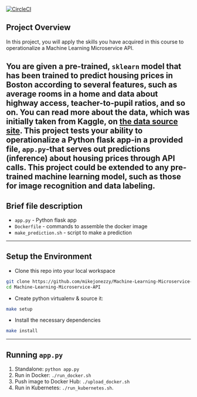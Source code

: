 [![CircleCI](https://circleci.com/gh/mikejonezzy/Machine-Learning-Microservice-API.svg?style=svg)](https://app.circleci.com/pipelines/github/mikejonezzy/Machine-Learning-Microservice-API?filter=all)

## Project Overview

In this project, you will apply the skills you have acquired in this course to operationalize a Machine Learning Microservice API.

You are given a pre-trained, `sklearn` model that has been trained to predict housing prices in Boston according to several features, such as average rooms in a home and data about highway access, teacher-to-pupil ratios, and so on. You can read more about the data, which was initially taken from Kaggle, on [the data source site](https://www.kaggle.com/c/boston-housing). This project tests your ability to operationalize a Python flask app-in a provided file, `app.py`-that serves out predictions (inference) about housing prices through API calls. This project could be extended to any pre-trained machine learning model, such as those for image recognition and data labeling.
---
## Brief file description
* `app.py` - Python flask app
* `Dockerfile` - commands to assemble the docker image
* `make_prediction.sh` - script to make a prediction
---
## Setup the Environment

* Clone this repo into your local workspace
```bash
git clone https://github.com/mikejonezzy/Machine-Learning-Microservice-API.git && \
cd Machine-Learning-Microservice-API
```
* Create python virtualenv & source it:
```bash
make setup 
``` 
* Install the necessary dependencies
```bash
make install
```
---
## Running `app.py`

1. Standalone:  `python app.py`
2. Run in Docker:  `./run_docker.sh`
3. Push image to Docker Hub: `./upload_docker.sh`
3. Run in Kubernetes:  `./run_kubernetes.sh`. 

